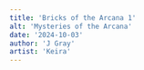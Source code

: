 ```yaml
---
title: 'Bricks of the Arcana 1'
alt: 'Mysteries of the Arcana'
date: '2024-10-03'
author: 'J Gray'
artist: 'Keira'
---
```

